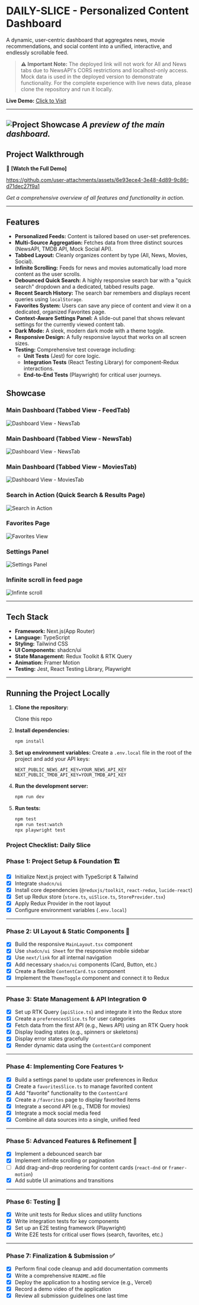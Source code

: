 # DAILY-SLICE - Personalized Content Dashboard

A dynamic, user-centric dashboard that aggregates news, movie recommendations, and social content into a unified, interactive, and endlessly scrollable feed.

> **⚠️ Important Note:** The deployed link will not work for All and News tabs due to NewsAPI's CORS restrictions and localhost-only access. Mock data is used in the deployed version to demonstrate functionality. For the complete experience with live news data, please clone the repository and run it locally.

**Live Demo:** [Click to Visit](https://daily-slice-omega.vercel.app/)

---

![Project Showcase](./screenshots/showcase.png)
*A preview of the main dashboard.*
---

## Project Walkthrough

🎥 **[Watch the Full Demo]**

https://github.com/user-attachments/assets/6e93ece4-3e48-4d89-9c86-d71dec27f9a1


*Get a comprehensive overview of all features and functionality in action.*

---

## Features

- **Personalized Feeds:** Content is tailored based on user-set preferences.
- **Multi-Source Aggregation:** Fetches data from three distinct sources (NewsAPI, TMDB API, Mock Social API).
- **Tabbed Layout:** Cleanly organizes content by type (All, News, Movies, Social).
- **Infinite Scrolling:** Feeds for news and movies automatically load more content as the user scrolls.
- **Debounced Quick Search:** A highly responsive search bar with a "quick search" dropdown and a dedicated, tabbed results page.
- **Recent Search History:** The search bar remembers and displays recent queries using `localStorage`.
- **Favorites System:** Users can save any piece of content and view it on a dedicated, organized Favorites page.
- **Context-Aware Settings Panel:** A slide-out panel that shows relevant settings for the currently viewed content tab.
- **Dark Mode:** A sleek, modern dark mode with a theme toggle.
- **Responsive Design:** A fully responsive layout that works on all screen sizes.
- **Testing:** Comprehensive test coverage including:
    - **Unit Tests** (Jest) for core logic.
    - **Integration Tests** (React Testing Library) for component-Redux interactions.
    - **End-to-End Tests** (Playwright) for critical user journeys.

## Showcase

### Main Dashboard (Tabbed View - FeedTab)
![Dashboard View - NewsTab](./screenshots/feedTab.png)
### Main Dashboard (Tabbed View - NewsTab)
![Dashboard View - NewsTab](./screenshots/newsTab.png)
### Main Dashboard (Tabbed View - MoviesTab)
![Dashboard View - MoviesTab](./screenshots/movieTab.png)

### Search in Action (Quick Search & Results Page)
![Search in Action](./screenshots/search.gif)

### Favorites Page
![Favorites View](./screenshots/favorites.png)

### Settings Panel
![Settings Panel](./screenshots/settingsPanel.png)


### Infinite scroll in feed page
![Infinte scroll](./screenshots/infinite.gif)

---

## Tech Stack

- **Framework:** Next.js(App Router)
- **Language:** TypeScript
- **Styling:** Tailwind CSS
- **UI Components:** shadcn/ui
- **State Management:** Redux Toolkit & RTK Query
- **Animation:** Framer Motion
- **Testing:** Jest, React Testing Library, Playwright

---



## Running the Project Locally

1.  **Clone the repository:**
    <br>

    Clone this repo

2.  **Install dependencies:**
    ```bash
    npm install
    ```
3.  **Set up environment variables:**
    Create a `.env.local` file in the root of the project and add your API keys:
    ```
    NEXT_PUBLIC_NEWS_API_KEY=YOUR_NEWS_API_KEY
    NEXT_PUBLIC_TMDB_API_KEY=YOUR_TMDB_API_KEY
    ```
4.  **Run the development server:**
    ```bash
    npm run dev
    ```
5.  **Run tests:**
    ```bash
    npm test
    npm run test:watch
    npx playwright test
    ```












### **Project Checklist: Daily Slice**

### **Phase 1: Project Setup & Foundation 🏗️**

- [x]  Initialize Next.js project with TypeScript & Tailwind
- [x]  Integrate `shadcn/ui`
- [x]  Install core dependencies (`@reduxjs/toolkit`, `react-redux`, `lucide-react`)
- [x]  Set up Redux store (`store.ts`, `uiSlice.ts`, `StoreProvider.tsx`)
- [x]  Apply Redux Provider in the root layout
- [x]  Configure environment variables (`.env.local`)

---

### **Phase 2: UI Layout & Static Components 🎨**

- [x]  Build the responsive `MainLayout.tsx` component
- [x]  Use `shadcn/ui Sheet` for the responsive mobile sidebar
- [x]  Use `next/link` for all internal navigation
- [x]  Add necessary `shadcn/ui` components (Card, Button, etc.)
- [x]  Create a flexible `ContentCard.tsx` component
- [x]  Implement the `ThemeToggle` component and connect it to Redux

---

### **Phase 3: State Management & API Integration ⚙️**

- [x]  Set up RTK Query (`apiSlice.ts`) and integrate it into the Redux store
- [x]  Create a `preferencesSlice.ts` for user categories
- [x]  Fetch data from the first API (e.g., News API) using an RTK Query hook
- [x]  Display loading states (e.g., spinners or skeletons)
- [x]  Display error states gracefully
- [x]  Render dynamic data using the `ContentCard` component

---

### **Phase 4: Implementing Core Features ✨**

- [x]  Build a settings panel to update user preferences in Redux
- [x]  Create a `favoritesSlice.ts` to manage favorited content
- [x]  Add "favorite" functionality to the `ContentCard`
- [x]  Create a `/favorites` page to display favorited items
- [x]  Integrate a second API (e.g., TMDB for movies)
- [x]  Integrate a mock social media feed
- [x]  Combine all data sources into a single, unified feed

---

### **Phase 5: Advanced Features & Refinement 🚀**

- [x]  Implement a debounced search bar
- [x]  Implement infinite scrolling or pagination
- [ ] Add drag-and-drop reordering for content cards (`react-dnd` or `framer-motion`)
- [x]  Add subtle UI animations and transitions

---

### **Phase 6: Testing 🧪**

- [x]  Write unit tests for Redux slices and utility functions
- [x]  Write integration tests for key components
- [x]  Set up an E2E testing framework (Playwright)
- [x]  Write E2E tests for critical user flows (search, favorites, etc.)

---

### **Phase 7: Finalization & Submission ✅**

- [x]  Perform final code cleanup and add documentation comments
- [x]  Write a comprehensive `README.md` file
- [x]  Deploy the application to a hosting service (e.g., Vercel)
- [x]  Record a demo video of the application
- [x]  Review all submission guidelines one last time

